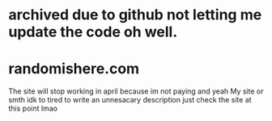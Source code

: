 # archived due to github not letting me update the code oh well.

# randomishere.com
The site will stop working in april because im not paying and yeah
My site or smth idk to tired to write an unnesacary description just check the site at this point lmao
